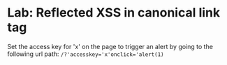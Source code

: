 # Lab: Reflected XSS in canonical link tag

Set the access key for 'x' on the page to trigger an alert by going to the following url path: `/?'accesskey='x'onclick='alert(1)`